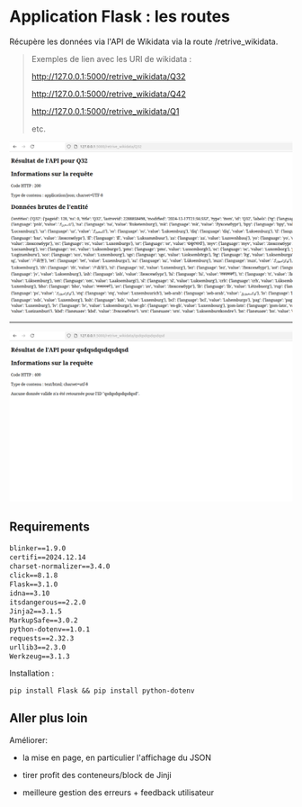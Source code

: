 # Application Flask : les routes

Récupère les données via l'API de Wikidata via la route /retrive_wikidata.

> Exemples de lien avec les URI de wikidata :
> 
> http://127.0.0.1:5000/retrive_wikidata/Q32
> 
> http://127.0.0.1:5000/retrive_wikidata/Q42
> 
> http://127.0.0.1:5000/retrive_wikidata/Q1
> 
> etc.



![](img_for_readme/good.png)

---

![](img_for_readme/bad.png)

## Requirements

```
blinker==1.9.0
certifi==2024.12.14
charset-normalizer==3.4.0
click==8.1.8
Flask==3.1.0
idna==3.10
itsdangerous==2.2.0
Jinja2==3.1.5
MarkupSafe==3.0.2
python-dotenv==1.0.1
requests==2.32.3
urllib3==2.3.0
Werkzeug==3.1.3
```

Installation :

```
pip install Flask && pip install python-dotenv
```

## Aller plus loin

Améliorer:

- la mise en page, en particulier l'affichage du JSON

- tirer profit des conteneurs/block de Jinji

- meilleure gestion des erreurs + feedback utilisateur
